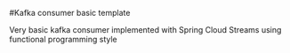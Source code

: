 #Kafka consumer basic template

Very basic kafka consumer implemented with Spring Cloud Streams using functional programming style


